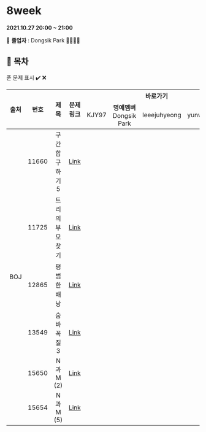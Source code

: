 # 8week

**2021.10.27 20:00 ~ 21:00**

:loudspeaker: **졸업자** : Dongsik Park :tada::tada::tada::tada:

## :bookmark_tabs: 목차

푼 문제 표시 ✔️ ❌

<table>
    <thead align="center">
        <tr>
            <th rowspan ="2" >출처</th>
            <th rowspan ="2">번호</th>
            <th rowspan ="2">제목</th>
            <th rowspan ="2">문제링크</th>
            <th colspan ="4">바로가기</th>
        </tr>
         <tr>
            <td>KJY97</td>
           <td><b>명예멤버</b> <br/>Dongsik Park</td>
            <td>leeejuhyeong</td>
            <td>yunwonjeong</td>
        </tr>
    </thead>
    <tbody  align="center">
    	<tr>
    		<td rowspan="6">BOJ</td>
    		<td>11660</td>
    		<td>구간 합 구하기 5</td>
    		<td><a href="https://www.acmicpc.net/problem/11660">Link</a></td>
            <td><a href=" "> </a></td>
            <td><a href=" "> </a></td>
            <td><a href=" "> </a></td>
            <td><a href=" "> </a></td>
    	</tr>
    	<tr>
    		<td>11725</td>
    		<td>트리의 부모 찾기</td>
    		<td><a href="https://www.acmicpc.net/problem/11725">Link</a></td>
    		<td><a href=" "> </a></td>
    		<td><a href=" "> </a></td>
    		<td><a href=" "> </a></td>
    		<td><a href=" "> </a></td>
    	</tr>
      <tr>
    		<td>12865</td>
    		<td>평범한 배낭</td>
    		<td><a href="https://www.acmicpc.net/problem/12865">Link</a></td>
    		<td><a href=" "> </a></td>
    		<td><a href=" "> </a></td>
    		<td><a href=" "> </a></td>
    		<td><a href=" "> </a></td>
    	</tr>
      <tr>
    		<td>13549</td>
    		<td>숨바꼭질 3</td>
    		<td><a href="https://www.acmicpc.net/problem/13549">Link</a></td>
    		<td><a href=" "> </a></td>
    		<td><a href=" "> </a></td>
    		<td><a href=" "> </a></td>
    		<td><a href=" "> </a></td>
    	</tr>
      <tr>
    		<td>15650</td>
    		<td>N과 M (2)</td>
    		<td><a href="https://www.acmicpc.net/problem/15650">Link</a></td>
    		<td><a href=" ">  </a></td>
    		<td><a href=" "> </a></td>
    		<td><a href=" "> </a></td>
    		<td><a href=" "> </a></td>
    	</tr>
        <tr>
    		<td>15654</td>
    		<td>N과 M (5)</td>
    		<td><a href="https://www.acmicpc.net/problem/15654">Link</a></td>
    		<td><a href=" ">  </a></td>
    		<td><a href=" "> </a></td>
    		<td><a href=" "> </a></td>
    		<td><a href=" "> </a></td>
    	</tr>
    </tbody>
</table>

